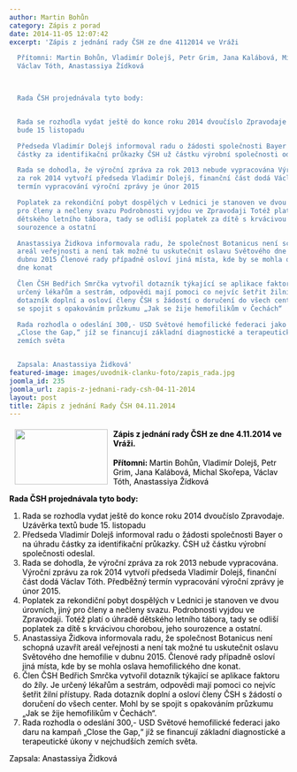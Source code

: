 ```yaml
---
author: Martin Bohůn
category: Zápis z porad
date: 2014-11-05 12:07:42
excerpt: 'Zápis z jednání rady ČSH ze dne 4112014 ve Vráži

  Přítomni: Martin Bohůn, Vladimír Dolejš, Petr Grim, Jana Kalábová, Michal Skořepa,
  Václav Tóth, Anastassiya Žídková

   

  Rada ČSH projednávala tyto body:


  Rada se rozhodla vydat ještě do konce roku 2014 dvoučíslo Zpravodaje Uzávěrka textů
  bude 15 listopadu

  Předseda Vladimír Dolejš informoval radu o žádosti společnosti Bayer o na úhradu
  částky za identifikační průkazky ČSH už částku výrobní společnosti odeslal

  Rada se dohodla, že výroční zpráva za rok 2013 nebude vypracována Výroční zprávu
  za rok 2014 vytvoří předseda Vladimír Dolejš, finanční část dodá Václav Tóth Předběžný
  termín vypracování výroční zprávy je únor 2015

  Poplatek za rekondiční pobyt dospělých v Lednici je stanoven ve dvou úrovních, jiný
  pro členy a nečleny svazu Podrobnosti vyjdou ve Zpravodaji Totéž platí o úhradě
  dětského letního tábora, tady se odliší poplatek za dítě s krvácivou chorobou, jeho
  sourozence a ostatní

  Anastassiya Židkova informovala radu, že společnost Botanicus není schopná uzavřít
  areál veřejnosti a není tak možné tu uskutečnit oslavu Světového dne hemofilie v
  dubnu 2015 Členové rady případně osloví jiná místa, kde by se mohla oslava hemofilického
  dne konat

  Člen ČSH Bedřich Smrčka vytvořil dotazník týkající se aplikace faktoru do žíly Je
  určený lékařům a sestrám, odpovědi mají pomoci co nejvíc šetřit žilní přístupy Rada
  dotazník doplní a osloví členy ČSH s žádostí o doručení do všech center Mohl by
  se spojit s opakováním průzkumu „Jak se žije hemofilikům v Čechách“

  Rada rozhodla o odeslání 300,- USD Světové hemofilické federaci jako daru na kampaň
  „Close the Gap,“ jíž se financují základní diagnostické a terapeutické úkony v nejchudších
  zemích světa


  Zapsala: Anastassiya Židková'
featured-image: images/uvodnik-clanku-foto/zapis_rada.jpg
joomla_id: 235
joomla_url: zapis-z-jednani-rady-csh-04-11-2014
layout: post
title: Zápis z jednání Rady ČSH 04.11.2014
---
```


<h4>
 <img border="0" height="100" src="{{ site.baseurl }}/images/uvodnik-clanku-foto/zapis_rada.jpg" style="float: left; margin-left: 10px; margin-right: 10px;" width="168"/>
 <span style="color: #000000;">
  Zápis z jednání rady ČSH ze dne 4.11.2014 ve Vráži.
 </span>
</h4>
<p>
 <span style="color: #000000;">
  <strong>
   Přítomni:
  </strong>
  Martin Bohůn, Vladimír Dolejš, Petr Grim, Jana Kalábová, Michal Skořepa, Václav Tóth, Anastassiya Žídková
 </span>
</p>
<p>
 <span style="color: #000000;">
 </span>
</p>
<p>
 <span style="color: #000000;">
  <strong>
   Rada ČSH projednávala tyto body:
  </strong>
 </span>
</p>
<ol>
 <li>
  <span style="color: #000000;">
   Rada se rozhodla vydat ještě do konce roku 2014 dvoučíslo Zpravodaje. Uzávěrka textů bude 15. listopadu
  </span>
 </li>
 <li>
  <span style="color: #000000;">
   Předseda Vladimír Dolejš informoval radu o žádosti společnosti Bayer o na úhradu částky za identifikační průkazky. ČSH už částku výrobní společnosti odeslal.
  </span>
 </li>
 <li>
  <span style="color: #000000;">
   Rada se dohodla, že výroční zpráva za rok 2013 nebude vypracována. Výroční zprávu za rok 2014 vytvoří předseda Vladimír Dolejš, finanční část dodá Václav Tóth. Předběžný termín vypracování výroční zprávy je únor 2015.
  </span>
 </li>
 <li>
  <span style="color: #000000;">
   Poplatek za rekondiční pobyt dospělých v Lednici je stanoven ve dvou úrovních, jiný pro členy a nečleny svazu. Podrobnosti vyjdou ve Zpravodaji. Totéž platí o úhradě dětského letního tábora, tady se odliší poplatek za dítě s krvácivou chorobou, jeho sourozence a ostatní.
  </span>
 </li>
 <li>
  <span style="color: #000000;">
   Anastassiya Židkova informovala radu, že společnost Botanicus není schopná uzavřít areál veřejnosti a není tak možné tu uskutečnit oslavu Světového dne hemofilie v dubnu 2015. Členové rady případně osloví jiná místa, kde by se mohla oslava hemofilického dne konat.
  </span>
 </li>
 <li>
  <span style="color: #000000;">
   Člen ČSH Bedřich Smrčka vytvořil dotazník týkající se aplikace faktoru do žíly. Je určený lékařům a sestrám, odpovědi mají pomoci co nejvíc šetřit žilní přístupy. Rada dotazník doplní a osloví členy ČSH s žádostí o doručení do všech center. Mohl by se spojit s opakováním průzkumu „Jak se žije hemofilikům v Čechách“.
  </span>
 </li>
 <li>
  <span style="color: #000000;">
   Rada rozhodla o odeslání 300,- USD Světové hemofilické federaci jako daru na kampaň „Close the Gap,“ jíž se financují základní diagnostické a terapeutické úkony v nejchudších zemích světa.
  </span>
 </li>
</ol>
<p>
 <span style="color: #000000;">
  Zapsala: Anastassiya Židková
 </span>
</p>